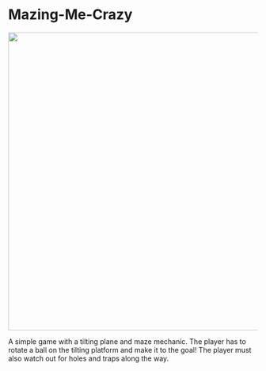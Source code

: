 # Mazing-Me-Crazy

<img src="MazingMeCrazy.gif" width="600px" text-align="center" />

A simple game with a tilting plane and maze mechanic. The player has to rotate a ball on the tilting platform and make it to the goal! The player must also watch out for holes and traps along the way.

